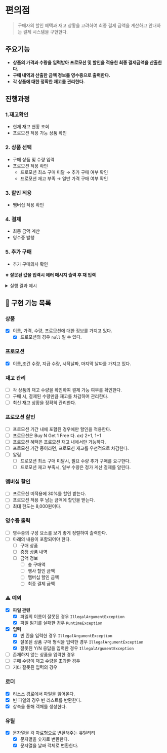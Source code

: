 # 편의점
> 구매자의 할인 혜택과 재고 상황을 고려하여 최종 결제 금액을 계산하고
> 안내하는 결제 시스템을 구현한다.

## 주요기능
- **상품의 가격과 수량을 입력받아 프로모션 및 할인을 적용한 최종 결제금액을 산출한다.**
- **구매 내역과 산출한 금액 정보를 영수증으로 출력한다.**
- **각 상품에 대한 정확한 재고를 관리한다.**


## 진행과정
### 1.재고확인
- 현재 재고 현황 조회
- 프로모션 적용 가능 상품 확인
### 2. 상품 선택
- 구매 상품 및 수량 입력
- 프로모션 적용 확인
   - 프로모션 최소 구매 미달 → 추가 구매 여부 확인
   - 프로모션 재고 부족 →  일반 가격 구매 여부 확인
### 3. 할인 적용
- 멤버십 적용 확인
### 4. 결제
- 최종 금액 계산
- 영수증 발행
### 5. 추가 구매
- 추가 구매의사 확인

**※ 잘못된 값을 입력시 에러 메시지 출력 후 재 입력**

<details><summary>실행 결과 예시</summary>

```text
안녕하세요. W편의점입니다.
현재 보유하고 있는 상품입니다.

- 콜라 1,000원 10개 탄산2+1
- 콜라 1,000원 10개
- 사이다 1,000원 8개 탄산2+1
- 사이다 1,000원 7개
- 오렌지주스 1,800원 9개 MD추천상품
- 오렌지주스 1,800원 재고 없음
- 탄산수 1,200원 5개 탄산2+1
- 탄산수 1,200원 재고 없음
- 물 500원 10개
- 비타민워터 1,500원 6개
- 감자칩 1,500원 5개 반짝할인
- 감자칩 1,500원 5개
- 초코바 1,200원 5개 MD추천상품
- 초코바 1,200원 5개
- 에너지바 2,000원 5개
- 정식도시락 6,400원 8개
- 컵라면 1,700원 1개 MD추천상품
- 컵라면 1,700원 10개

구매하실 상품명과 수량을 입력해 주세요. (예: [사이다-2],[감자칩-1])
[콜라-3],[에너지바-5]

멤버십 할인을 받으시겠습니까? (Y/N)
Y 

==============W 편의점================
상품명		수량	금액
콜라		3 	3,000
에너지바 		5 	10,000
=============증	정===============
콜라		1
====================================
총구매액		8	13,000
행사할인			-1,000
멤버십할인			-3,000
내실돈			 9,000

감사합니다. 구매하고 싶은 다른 상품이 있나요? (Y/N)
Y

안녕하세요. W편의점입니다.
현재 보유하고 있는 상품입니다.

- 콜라 1,000원 7개 탄산2+1
- 콜라 1,000원 10개
- 사이다 1,000원 8개 탄산2+1
- 사이다 1,000원 7개
- 오렌지주스 1,800원 9개 MD추천상품
- 오렌지주스 1,800원 재고 없음
- 탄산수 1,200원 5개 탄산2+1
- 탄산수 1,200원 재고 없음
- 물 500원 10개
- 비타민워터 1,500원 6개
- 감자칩 1,500원 5개 반짝할인
- 감자칩 1,500원 5개
- 초코바 1,200원 5개 MD추천상품
- 초코바 1,200원 5개
- 에너지바 2,000원 재고 없음
- 정식도시락 6,400원 8개
- 컵라면 1,700원 1개 MD추천상품
- 컵라면 1,700원 10개

구매하실 상품명과 수량을 입력해 주세요. (예: [사이다-2],[감자칩-1])
[콜라-10]

현재 콜라 4개는 프로모션 할인이 적용되지 않습니다. 그래도 구매하시겠습니까? (Y/N)
Y

멤버십 할인을 받으시겠습니까? (Y/N)
N

==============W 편의점================
상품명		수량	금액
콜라		10 	10,000
=============증	정===============
콜라		2
====================================
총구매액		10	10,000
행사할인			-2,000
멤버십할인			-0
내실돈			 8,000

감사합니다. 구매하고 싶은 다른 상품이 있나요? (Y/N)
Y

안녕하세요. W편의점입니다.
현재 보유하고 있는 상품입니다.

- 콜라 1,000원 재고 없음 탄산2+1
- 콜라 1,000원 7개
- 사이다 1,000원 8개 탄산2+1
- 사이다 1,000원 7개
- 오렌지주스 1,800원 9개 MD추천상품
- 오렌지주스 1,800원 재고 없음
- 탄산수 1,200원 5개 탄산2+1
- 탄산수 1,200원 재고 없음
- 물 500원 10개
- 비타민워터 1,500원 6개
- 감자칩 1,500원 5개 반짝할인
- 감자칩 1,500원 5개
- 초코바 1,200원 5개 MD추천상품
- 초코바 1,200원 5개
- 에너지바 2,000원 재고 없음
- 정식도시락 6,400원 8개
- 컵라면 1,700원 1개 MD추천상품
- 컵라면 1,700원 10개

구매하실 상품명과 수량을 입력해 주세요. (예: [사이다-2],[감자칩-1])
[오렌지주스-1]

현재 오렌지주스은(는) 1개를 무료로 더 받을 수 있습니다. 추가하시겠습니까? (Y/N)
Y

멤버십 할인을 받으시겠습니까? (Y/N)
Y

==============W 편의점================
상품명		수량	금액
오렌지주스		2 	3,600
=============증	정===============
오렌지주스		1
====================================
총구매액		2	3,600
행사할인			-1,800
멤버십할인			-0
내실돈			 1,800

감사합니다. 구매하고 싶은 다른 상품이 있나요? (Y/N)
N
```

</details>

## 📌 구현 기능 목록
### 상품
- [x] 이름, 가격, 수량, 프로모션에 대한 정보를 가지고 있다.
  - [x] 프로모션의 경우 ```null``` 일 수 있다.
### 프로모션
- [x] 이름,조건 수량, 지급 수량, 시작날짜, 마지막 날짜를 가지고 있다.
### 재고 관리
- [ ] 각 상품의 재고 수량을 확인하여 결제 가능 여부를 확인한다.
- [ ] 구매 시, 결제된 수량만큼 재고를 차감하여 관리한다.
- [ ] 최신 재고 상황을 정확히 관리한다.

### 프로모션 할인
- [ ] 프로모션 기간 내에 포함된 경우에만 할인을 적용한다.
- [ ] 프로모션은 Buy N Get 1 Free 다. _ex)_ 2+1, 1+1
- [ ] 프로모션 혜택은 프로모션 재고 내에서만 가능하다.
- [ ] 프로모션 기간 중이라면, 프로모션 재고를 우선적으로 차감한다.
- [ ] 알림
  - [ ] 프로모션 최소 구매 미달시, 필요 수량 추가 구매를 요구한다.
  - [ ] 프로모션 재고 부족시, 일부 수량은 정가 계산 결제를 알린다.
### 멤버십 할인
- [ ] 프로모션 미적용에 30%를 할인 받는다.
- [ ] 프로모션 적용 후 남는 금액에 할인을 받는다.
- [ ] 최대 한도는 8,000원이다.

### 영수증 출력
- [ ] 영수증의 구성 요소를 보기 좋게 정렬하여 출력한다.
- [ ] 아래의 내용이 포함되어야 한다.
  - [ ] 구매 상품
  - [ ] 증정 상품 내역
  - [ ] 금액 정보
    - [ ] 총 구매액
    - [ ] 행사 할인 금액
    - [ ] 멤버십 할인 금액
    - [ ] 최종 결제 금액

### ⚠️ 예외
- [x] **파일 관련**
  - [x] 파일의 이름이 잘못된 경우  ```IllegalArgumentException```
  - [x] 파일 읽기를 실패한 경우 ```RuntimeException```
- [x] **입력** 
  - [x] 빈 칸을 입력한 경우 ```IllegalArgumentException```
  - [x] 잘못된 상품 구매 형식을 입력한 경우 ```IllegalArgumentException```
  - [x] 잘못된 Y/N 응답을 입력한 경우 ```IllegalArgumentException```

- [ ] 존재하지 않는 상품을 입력한 경우
- [ ] 구매 수량이 재고 수량을 초과한 경우
- [ ] 기타 잘못된 입력의 경우  

### 로더
- [x] 리소스 경로에서 파일을 읽어온다.
- [x] 빈 파일의 경우 빈 리스트를 반환한다.
- [x] 상속을 통해 객체를 생성한다.
### 유틸
- [x] 문자열을 각 자료형으로 변환해주는 유틸리티
  - [x] 문자열을 숫자로 변환한다.
  - [x] 문자열을 날짜 객체로 변환한다.